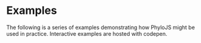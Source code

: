 # Examples

The following is a series of examples demonstrating how PhyloJS might be used in practice. Interactive examples are hosted with codepen.
